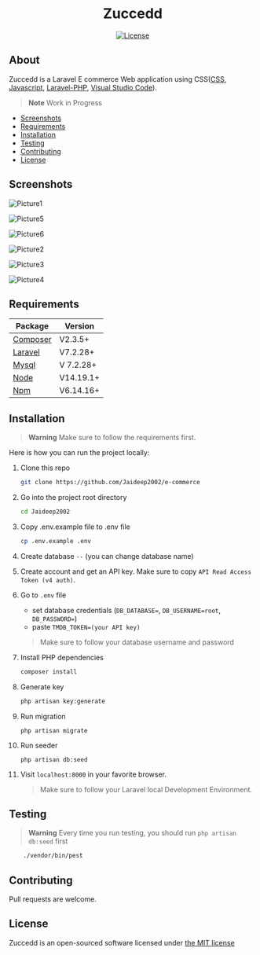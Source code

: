 <h1 align="center">Zuccedd</h1>
<p align="center"><a href="https://github.com/sathviksai002/e-commerce/blob/main/LICENSE.md"><img src="https://poser.pugx.org/cpriego/valet-linux/license.svg" alt="License"></a>
</p>


## About
Zuccedd is a Laravel E commerce Web application using CSS([CSS](https://developer.mozilla.org/en-US/docs/Web/CSS), [Javascript](https://devdocs.io/javascript/), [Laravel-PHP](https://laravel.com/), [Visual Studio Code](https://code.visualstudio.com/docs/introvideos/basics)).

> **Note**
> Work in Progress

* [Screenshots](#screenshots)
* [Requirements](#requirements)
* [Installation](#installation)
* [Testing](#testing)
* [Contributing](#contributing)
* [License](#license)


<a name="screenshots"></a>
## Screenshots

![Picture1](https://user-images.githubusercontent.com/92148220/177944075-a7e2e97a-90c2-4840-9bc3-2a43721f8657.png)

![Picture5](https://user-images.githubusercontent.com/92148220/177946507-42f4e1af-1143-4340-b0ac-da035bca1189.png)


![Picture6](https://user-images.githubusercontent.com/92148220/177946643-f9015d65-4396-4872-8ae4-9b094527f678.png)

![Picture2](https://user-images.githubusercontent.com/92148220/177945796-f5ebe08c-f86a-4257-90f2-e4bfae30b90a.png)

![Picture3](https://user-images.githubusercontent.com/92148220/177945809-34579eed-1f07-4862-aaff-a3024e689369.png)


![Picture4](https://user-images.githubusercontent.com/92148220/177945864-e9515d09-34a9-4ab1-952a-756f76b6f396.png)

<a name="requirements"></a>
## Requirements

Package | Version
--- | ---
[Composer](https://getcomposer.org/)  | V2.3.5+
[Laravel](https://laravel.com/docs/7.x/readme) | V7.2.28+
[Mysql](https://www.mysql.com/)  |V 7.2.28+
[Node](https://nodejs.org/en/) | V14.19.1+
[Npm](https://nodejs.org/en/)  | V6.14.16+ 

<a name="installation"></a>
## Installation

> **Warning**
> Make sure to follow the requirements first.


Here is how you can run the project locally:
1. Clone this repo
    ```sh
    git clone https://github.com/Jaideep2002/e-commerce
    ```

1. Go into the project root directory
    ```sh
    cd Jaideep2002
    ```

1. Copy .env.example file to .env file
    ```sh
    cp .env.example .env
    ```


1. Create database `--` (you can change database name)
2. Create account and get an API key. Make sure to copy `API Read Access Token (v4 auth)`.
3. Go to `.env` file 
    - set database credentials (`DB_DATABASE=`, `DB_USERNAME=root`, `DB_PASSWORD=`)
    - paste `TMDB_TOKEN=(your API key)` 
    > Make sure to follow your database username and password

1. Install PHP dependencies 
    ```sh
    composer install
    ```

1. Generate key 
    ```sh
    php artisan key:generate
    ```
1. Run migration
    ```
    php artisan migrate
    ```
    
1. Run seeder
    ```
    php artisan db:seed
    ```
    
    
1. Visit `localhost:8000` in your favorite browser.     

    > Make sure to follow your Laravel local Development Environment.

<a name="testing"></a>
## Testing

> **Warning**
> Every time you run testing, you should run `php artisan db:seed` first

```sh
    ./vendor/bin/pest
```
<a name="contributing"></a>
## Contributing
Pull requests are welcome.

<a name="license"></a>
## License


Zuccedd is an open-sourced software licensed under [the MIT license](https://github.com/sathviksai002/e-commerce/blob/main/LICENSE.md)
